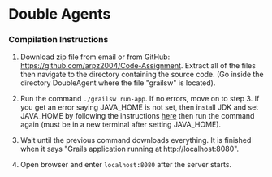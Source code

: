 # Double Agents

### Compilation Instructions
1) Download zip file from email or from GitHub: https://github.com/arpz2004/Code-Assignment.
Extract all of the files then navigate to the directory containing the source code. (Go inside
the directory DoubleAgent where the file "grailsw" is located).

2) Run the command ```./grailsw run-app```. If no errors, move on to step 3. If you 
get an error saying JAVA_HOME is not set, then install JDK and set JAVA_HOME by 
following the instructions [here](https://www.java.com/en/download/help/path.xml) then 
run the command again (must be in a new terminal after setting JAVA_HOME).

3) Wait until the previous command downloads everything. It is finished when it says
"Grails application running at http://localhost:8080".

4) Open browser and enter ```localhost:8080``` after the server starts.
